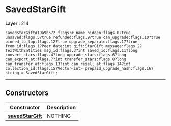 # SavedStarGift

**Layer** : 214

```tl
savedStarGift#19a9b572 flags:# name_hidden:flags.0?true unsaved:flags.5?true refunded:flags.9?true can_upgrade:flags.10?true pinned_to_top:flags.12?true upgrade_separate:flags.17?true from_id:flags.1?Peer date:int gift:StarGift message:flags.2?TextWithEntities msg_id:flags.3?int saved_id:flags.11?long convert_stars:flags.4?long upgrade_stars:flags.6?long can_export_at:flags.7?int transfer_stars:flags.8?long can_transfer_at:flags.13?int can_resell_at:flags.14?int collection_id:flags.15?Vector<int> prepaid_upgrade_hash:flags.16?string = SavedStarGift;
```

---

## Constructors

| Constructor | Description |
| :---: | :--- |
| [**savedStarGift**](constructor/savedStarGift) | NOTHING |